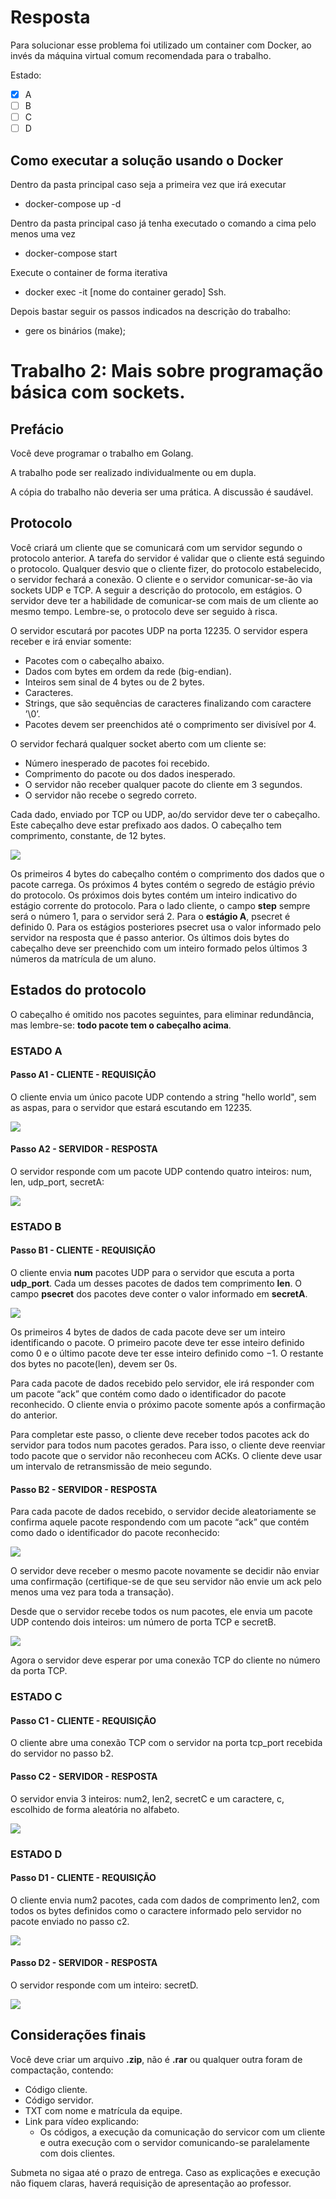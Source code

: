 # Resposta
Para solucionar esse problema foi utilizado um container com Docker, ao invés da máquina virtual comum recomendada para o trabalho.

Estado: 
- [x] A
- [ ] B
- [ ] C
- [ ] D
## Como executar a solução usando o Docker
Dentro da pasta principal caso seja a primeira vez que irá executar
- docker-compose up -d

Dentro da pasta principal caso já tenha executado o comando a cima pelo menos uma vez
- docker-compose start

Execute o container de forma iterativa
- docker exec -it [nome do container gerado] Ssh.

Depois bastar seguir os passos indicados na descrição do trabalho:
- gere os binários (make);
# Trabalho 2: Mais sobre programação básica com sockets.

## Prefácio

Você deve programar o trabalho em Golang.

A trabalho pode ser realizado individualmente ou em dupla.

A cópia do trabalho não deveria ser uma prática. A discussão é saudável.

## Protocolo
Você criará um cliente que se comunicará com um servidor segundo o
protocolo anterior. A tarefa do servidor é validar que o cliente está seguindo o protocolo.
Qualquer desvio que o cliente fizer, do protocolo estabelecido, o servidor fechará a conexão. O
cliente e o servidor comunicar-se-ão via sockets UDP e TCP. A seguir a descrição do protocolo,
em estágios. O servidor deve ter a habilidade de comunicar-se com mais de um cliente ao mesmo tempo.
Lembre-se, o protocolo deve ser seguido à risca.

O servidor escutará por pacotes UDP na porta 12235. O servidor espera receber e irá enviar
somente:

- Pacotes com o cabeçalho abaixo.
- Dados com bytes em ordem da rede (big-endian).
- Inteiros sem sinal de 4 bytes ou de 2 bytes.
- Caracteres.
- Strings, que são sequências de caracteres finalizando com caractere ’\0’.
- Pacotes devem ser preenchidos até o comprimento ser divisível por 4.

O servidor fechará qualquer socket aberto com um cliente se:

- Número inesperado de pacotes foi recebido.
- Comprimento do pacote ou dos dados inesperado.
- O servidor não receber qualquer pacote do cliente em 3 segundos.
- O servidor não recebe o segredo correto.

Cada dado, enviado por TCP ou UDP, ao/do servidor deve ter o cabeçalho. Este cabeçalho
deve estar prefixado aos dados. O cabeçalho tem comprimento, constante, de 12 bytes.

![](./figs/cabecalho.png)

Os  primeiros 4 bytes do cabeçalho contém o comprimento dos dados que o pacote carrega. Os
próximos 4 bytes contém o segredo de estágio prévio do protocolo. Os próximos dois bytes
contém um inteiro indicativo do estágio corrente do protocolo. Para o lado cliente, o campo **step** sempre será
o número 1, para o servidor será 2. Para o **estágio A**, psecret é definido 0. Para os estágios posteriores psecret usa o valor
informado pelo servidor na resposta que é passo anterior. Os últimos dois bytes do cabeçalho deve ser preenchido com um inteiro formado pelos últimos 3 números da
matrícula de um aluno. 

## Estados do protocolo
O cabeçalho é omitido nos pacotes seguintes, para eliminar redundância, mas lembre-se:
**todo pacote tem o cabeçalho acima**.

### ESTADO A
#### Passo A1 - CLIENTE - REQUISIÇÃO
O cliente envia um único pacote UDP contendo a string "hello world", sem as aspas, para o
servidor que estará escutando em 12235.

![](./figs/hello.png)

#### Passo A2 - SERVIDOR - RESPOSTA
O servidor responde com um pacote UDP contendo quatro inteiros: num, len, udp_port, secretA:

![](./figs/resp-udp.png)

### ESTADO B
#### Passo B1 - CLIENTE - REQUISIÇÃO
O cliente envia **num** pacotes UDP para o servidor que escuta a porta **udp_port**. Cada um desses pacotes
de dados tem comprimento **len**. O campo **psecret** dos pacotes deve conter o valor informado em **secretA**.

![](./figs/pck-b1.png)

Os primeiros 4 bytes de dados de cada pacote deve ser um inteiro identificando o pacote.
O primeiro pacote deve ter esse inteiro definido como 0 e o último pacote deve ter esse
inteiro definido como −1. O restante dos bytes no pacote(len), devem ser 0s.

Para cada pacote de dados recebido pelo servidor, ele irá responder com um
pacote “ack” que contém como dado o identificador do pacote reconhecido. O cliente envia
o próximo pacote somente após a confirmação do anterior.



Para completar este passo, o cliente deve receber todos pacotes ack do servidor para todos num
pacotes gerados. Para isso, o cliente deve reenviar todo pacote que o servidor não reconheceu
com ACKs. O cliente deve usar um intervalo de retransmissão de meio segundo.

#### Passo B2 - SERVIDOR - RESPOSTA

Para cada pacote de dados recebido, o servidor decide aleatoriamente se confirma
aquele pacote respondendo com um pacote “ack” que contém como dado o identificador do
pacote reconhecido:

![](./figs/ack-b1.png)

O servidor deve receber o mesmo pacote novamente se decidir não enviar uma confirmação
(certifique-se de que seu servidor não envie um ack pelo menos uma vez para toda a transação).

Desde que o servidor recebe todos os num pacotes, ele envia um pacote UDP contendo dois
inteiros: um número de porta TCP e secretB.

![](./figs/pckt-b2.png)

Agora o servidor deve esperar por uma conexão TCP do cliente no número da porta TCP.

### ESTADO C
#### Passo C1 - CLIENTE - REQUISIÇÃO
O cliente abre uma conexão TCP com o servidor na porta tcp_port recebida do servidor no
passo b2.
#### Passo C2 - SERVIDOR - RESPOSTA
O servidor envia 3 inteiros: num2, len2, secretC e um caractere, c, escolhido de forma aleatória no 
alfabeto.

![](./figs/pckt-c2.png)

### ESTADO D
#### Passo D1 - CLIENTE - REQUISIÇÃO
O cliente envia num2 pacotes, cada com dados de comprimento len2, com todos os bytes definidos
como o caractere informado pelo servidor no pacote enviado no passo c2.

![](./figs/pckt-d1.png)

#### Passo D2 - SERVIDOR - RESPOSTA
O servidor responde com um inteiro: secretD.

![](./figs/pckt-d2.png)

## Considerações finais

Você deve criar um arquivo **.zip**, não é **.rar** ou qualquer outra foram de compactação, contendo:
- Código cliente.
- Código servidor.
- TXT com nome e matrícula da equipe.
- Link para vídeo explicando:
    - Os códigos, a execução da comunicação do servicor com 
      um cliente e outra execução com o servidor comunicando-se 
      paralelamente com dois clientes.
    
Submeta no sigaa até o prazo de entrega. Caso as explicações e execução não fiquem claras,
haverá requisição de apresentação ao professor.